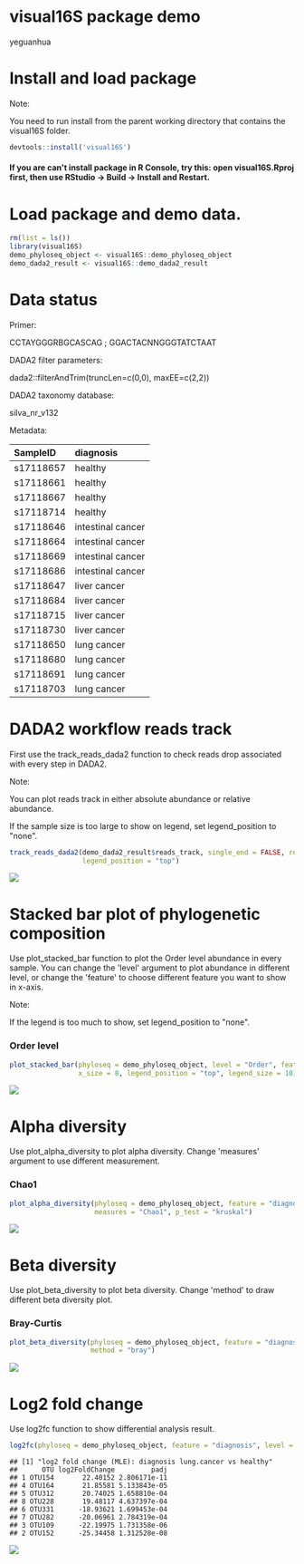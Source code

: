 visual16S package demo
================
yeguanhua

Install and load package
========================

Note:

You need to run install from the parent working directory that contains the visual16S folder.

``` r
devtools::install('visual16S')
```

#### If you are can't install package in R Console, try this: open visual16S.Rproj first, then use RStudio → Build → Install and Restart.

Load package and demo data.
===========================

``` r
rm(list = ls())
library(visual16S)
demo_phyloseq_object <- visual16S::demo_phyloseq_object
demo_dada2_result <- visual16S::demo_dada2_result
```

Data status
===========

Primer:

CCTAYGGGRBGCASCAG ; GGACTACNNGGGTATCTAAT

DADA2 filter parameters:

dada2::filterAndTrim(truncLen=c(0,0), maxEE=c(2,2))

DADA2 taxonomy database:

silva\_nr\_v132

Metadata:

| SampleID  | diagnosis         |
|:----------|:------------------|
| s17118657 | healthy           |
| s17118661 | healthy           |
| s17118667 | healthy           |
| s17118714 | healthy           |
| s17118646 | intestinal cancer |
| s17118664 | intestinal cancer |
| s17118669 | intestinal cancer |
| s17118686 | intestinal cancer |
| s17118647 | liver cancer      |
| s17118684 | liver cancer      |
| s17118715 | liver cancer      |
| s17118730 | liver cancer      |
| s17118650 | lung cancer       |
| s17118680 | lung cancer       |
| s17118691 | lung cancer       |
| s17118703 | lung cancer       |

DADA2 workflow reads track
==========================

First use the track\_reads\_dada2 function to check reads drop associated with every step in DADA2.

Note:

You can plot reads track in either absolute abundance or relative abundance.

If the sample size is too large to show on legend, set legend\_position to "none".

``` r
track_reads_dada2(demo_dada2_result$reads_track, single_end = FALSE, relative_abundance = TRUE, 
                  legend_position = "top")
```

![](README_files/figure-markdown_github/reads%20track-1.png)

Stacked bar plot of phylogenetic composition
============================================

Use plot\_stacked\_bar function to plot the Order level abundance in every sample. You can change the 'level' argument to plot abundance in different level, or change the 'feature' to choose different feature you want to show in x-axis.

Note:

If the legend is too much to show, set legend\_position to "none".

### Order level

``` r
plot_stacked_bar(phyloseq = demo_phyloseq_object, level = "Order", feature = "diagnosis", 
                 x_size = 8, legend_position = "top", legend_size = 10)
```

![](README_files/figure-markdown_github/Stacked%20bar%20plot-1.png)

Alpha diversity
===============

Use plot\_alpha\_diversity to plot alpha diversity. Change 'measures' argument to use different measurement.

### Chao1

``` r
plot_alpha_diversity(phyloseq = demo_phyloseq_object, feature = "diagnosis", feature2 = NA, 
                     measures = "Chao1", p_test = "kruskal")
```

![](README_files/figure-markdown_github/Chao1-1.png)

Beta diversity
==============

Use plot\_beta\_diversity to plot beta diversity. Change 'method' to draw different beta diversity plot.

### Bray-Curtis

``` r
plot_beta_diversity(phyloseq = demo_phyloseq_object, feature = "diagnosis", feature2 = NA, 
                    method = "bray")
```

![](README_files/figure-markdown_github/Bray-Curtis-1.png)

Log2 fold change
================

Use log2fc function to show differential analysis result.

``` r
log2fc(phyloseq = demo_phyloseq_object, feature = "diagnosis", level = NA, p_value = 0.05)
```

    ## [1] "log2 fold change (MLE): diagnosis lung.cancer vs healthy"
    ##      OTU log2FoldChange         padj
    ## 1 OTU154       22.40152 2.806171e-11
    ## 4 OTU164       21.85581 5.133843e-05
    ## 5 OTU312       20.74025 1.658810e-04
    ## 8 OTU228       19.48117 4.637397e-04
    ## 6 OTU331      -18.93621 1.699453e-04
    ## 7 OTU282      -20.06961 2.784319e-04
    ## 3 OTU109      -22.19975 1.731358e-06
    ## 2 OTU152      -25.34458 1.312528e-08

![](README_files/figure-markdown_github/log2fc-1.png)
